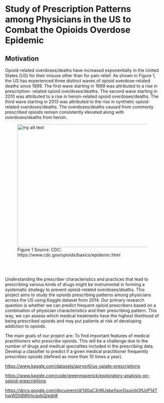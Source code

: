 # Study of Prescription Patterns among Physicians in the US to Combat the Opioids Overdose Epidemic

## Motivation
Opioid-related overdoses/deaths have increased exponentially in the United States (US) for their misuse other than for pain relief. As shown in Figure 1, the US has experienced three distinct waves of opioid overdose-related deaths since 1999. The first wave starting in 1999 was attributed to a rise in prescription- related opioid overdoses/deaths. The second wave starting in 2010 was attributed to a rise in heroin-related opioid overdoses/deaths. The third wave starting in 2013 was attributed to the rise in synthetic opioid-related overdoses/deaths. The overdoses/deaths caused from commonly prescribed opioids remain consistently elevated along with overdoses/deaths from heroin.

<figure>
  <img src="https://www.cdc.gov/drugoverdose/images/3Wave_OverdoesDeathRates_LineGraph_2020-large.png" width="700" height="400" alt="my alt text"/>
  <figcaption>Figure 1 Source: CDC: https://www.cdc.gov/opioids/basics/epidemic.html</figcaption>
</figure>
<br /><br />

Understanding the prescriber characteristics and practices that lead to prescribing various kinds of drugs might be instrumental in forming a systematic strategy to prevent opioid-related overdoses/deaths. This project aims to study the opioids prescribing patterns among physicians across the US using Kaggle dataset from 2014. Our primary research question is whether we can predict frequent opioid prescribers based on a combination of physician characteristics and their prescribing pattern. This way, we can assess which medical treatments have the highest likelihood of being prescribed opioids and may put patients at risk of developing addiction to opioids.

The main goals of our project are:
To find important features of medical practitioners who prescribe opioids. This will be a challenge due to the number of drugs and medical specialties included in the prescribing data.
Develop a classifier to predict if a given medical practitioner frequently prescribes opioids (defined as more than 10 times a year).






https://www.kaggle.com/datasets/apryor6/us-opiate-prescriptions 

https://www.kaggle.com/code/greenmaverick/exploratory-analysis-on-opioid-prescriptions

https://docs.google.com/document/d/1d0aC3nWJsbeSsorGsuivbOfUzP14ThwWDh8WhhcaxbQ/edit#
